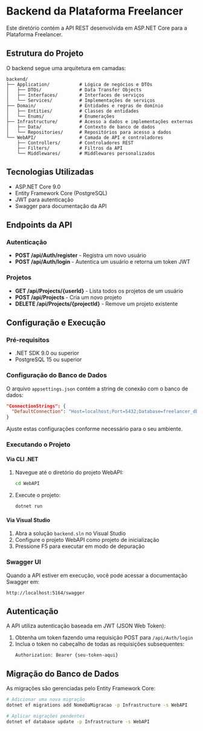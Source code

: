 # Backend da Plataforma Freelancer

Este diretório contém a API REST desenvolvida em ASP.NET Core para a Plataforma Freelancer.

## Estrutura do Projeto

O backend segue uma arquitetura em camadas:

```
backend/
├── Application/           # Lógica de negócios e DTOs
│   ├── DTOs/              # Data Transfer Objects
│   ├── Interfaces/        # Interfaces de serviços 
│   └── Services/          # Implementações de serviços
├── Domain/                # Entidades e regras de domínio
│   ├── Entities/          # Classes de entidades
│   └── Enums/             # Enumerações
├── Infrastructure/        # Acesso a dados e implementações externas
│   ├── Data/              # Contexto de banco de dados
│   └── Repositories/      # Repositórios para acesso a dados
└── WebAPI/                # Camada de API e controladores
    ├── Controllers/       # Controladores REST
    ├── Filters/           # Filtros da API
    └── Middlewares/       # Middlewares personalizados
```

## Tecnologias Utilizadas

- ASP.NET Core 9.0
- Entity Framework Core (PostgreSQL)
- JWT para autenticação
- Swagger para documentação da API

## Endpoints da API

### Autenticação

- **POST /api/Auth/register** - Registra um novo usuário
- **POST /api/Auth/login** - Autentica um usuário e retorna um token JWT

### Projetos

- **GET /api/Projects/{userId}** - Lista todos os projetos de um usuário
- **POST /api/Projects** - Cria um novo projeto
- **DELETE /api/Projects/{projectId}** - Remove um projeto existente

## Configuração e Execução

### Pré-requisitos

- .NET SDK 9.0 ou superior
- PostgreSQL 15 ou superior

### Configuração do Banco de Dados

O arquivo `appsettings.json` contém a string de conexão com o banco de dados:

```json
"ConnectionStrings": {
  "DefaultConnection": "Host=localhost;Port=5432;Database=freelancer_db;Username=postgres;Password=postgres"
}
```

Ajuste estas configurações conforme necessário para o seu ambiente.

### Executando o Projeto

#### Via CLI .NET

1. Navegue até o diretório do projeto WebAPI:
   ```bash
   cd WebAPI
   ```

2. Execute o projeto:
   ```bash
   dotnet run
   ```

#### Via Visual Studio

1. Abra a solução `backend.sln` no Visual Studio
2. Configure o projeto WebAPI como projeto de inicialização
3. Pressione F5 para executar em modo de depuração

### Swagger UI

Quando a API estiver em execução, você pode acessar a documentação Swagger em:

```
http://localhost:5164/swagger
```

## Autenticação

A API utiliza autenticação baseada em JWT (JSON Web Token):

1. Obtenha um token fazendo uma requisição POST para `/api/Auth/login`
2. Inclua o token no cabeçalho de todas as requisições subsequentes:
   ```
   Authorization: Bearer {seu-token-aqui}
   ```

## Migração do Banco de Dados

As migrações são gerenciadas pelo Entity Framework Core:

```bash
# Adicionar uma nova migração
dotnet ef migrations add NomeDaMigracao -p Infrastructure -s WebAPI

# Aplicar migrações pendentes
dotnet ef database update -p Infrastructure -s WebAPI
``` 